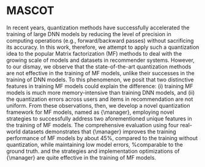 # MASCOT
 In recent years, quantization methods have successfully accelerated the training of large DNN models by reducing the level of precision in computing operations (e.g., forward/backward passes) without sacrificing its accuracy. In this work, therefore, we attempt to apply such a quantization idea to the popular Matrix factorization (MF) methods to deal with  the growing scale of models and datasets in recommender systems.
However, to our dismay, we observe that the state-of-the-art quantization methods are not effective in the training of MF models, unlike their successes in the training of DNN models. To this phenomenon, we posit that two 
distinctive features in training MF models could explain the difference: 
(i) training MF models is much more memory-intensive than training DNN models, 
and (ii) the quantization errors across users and items in recommendation are not uniform.
From these observations, then, 
we develop a novel quantization framework for MF models, named as {\manager}, employing novel strategies to successfully address two aforementioned unique features in the training of MF models.
The comprehensive evaluation using four real-world datasets demonstrates that
{\manager} improves the training performance of MF models by about 45\%, 
compared to the training without quantization, 
while maintaining low model errors, %comparable to the ground truth. 
and the strategies and implementation optimizations of {\manager} are quite effective in the training of MF models.
